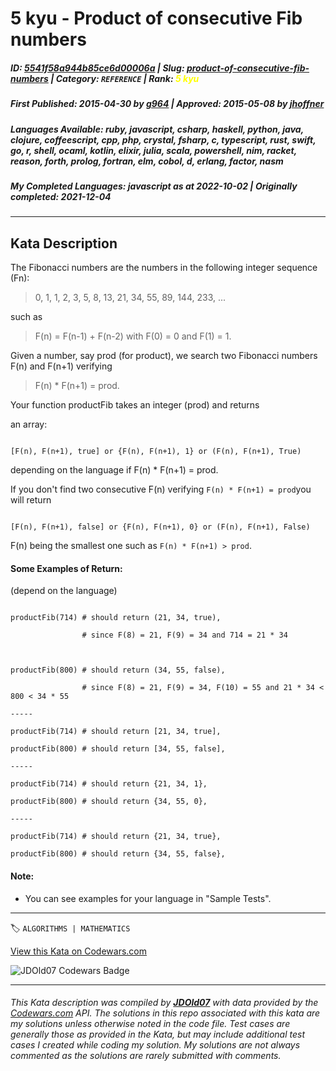# 5 kyu - Product of consecutive Fib numbers

##### **ID**: [5541f58a944b85ce6d00006a](https://www.codewars.com/kata/5541f58a944b85ce6d00006a) | **Slug**: [product-of-consecutive-fib-numbers](https://www.codewars.com/kata/5541f58a944b85ce6d00006a) | **Category**: `REFERENCE` | **Rank**: <span style="color:yellow">5 kyu</span>

##### **First Published**: 2015-04-30 ***by*** [g964](https://www.codewars.com/users/g964) | **Approved**: 2015-05-08 ***by*** [jhoffner](https://www.codewars.com/users/jhoffner)

##### **Languages Available**: ruby, javascript, csharp, haskell, python, java, clojure, coffeescript, cpp, php, crystal, fsharp, c, typescript, rust, swift, go, r, shell, ocaml, kotlin, elixir, julia, scala, powershell, nim, racket, reason, forth, prolog, fortran, elm, cobol, d, erlang, factor, nasm

##### **My Completed Languages**: javascript ***as at*** 2022-10-02 | **Originally completed**: 2021-12-04

---

## Kata Description


The Fibonacci numbers are the numbers in the following integer sequence (Fn):

>0, 1, 1, 2, 3, 5, 8, 13, 21, 34, 55, 89, 144, 233, ...



such as 

>F(n) = F(n-1) + F(n-2) with F(0) = 0 and F(1) = 1.



Given a number, say prod (for product), we search two Fibonacci numbers F(n) and F(n+1) verifying 

>F(n) * F(n+1) = prod.



Your function productFib takes an integer (prod) and returns

an array: 

```

[F(n), F(n+1), true] or {F(n), F(n+1), 1} or (F(n), F(n+1), True)

```

depending on the language if F(n) * F(n+1) = prod.



If you don't find two consecutive F(n) verifying `F(n) * F(n+1) = prod`you will return

```

[F(n), F(n+1), false] or {F(n), F(n+1), 0} or (F(n), F(n+1), False)

```

F(n) being the smallest one such as `F(n) * F(n+1) > prod`.





#### Some Examples of Return:

(depend on the language)



```

productFib(714) # should return (21, 34, true), 

                # since F(8) = 21, F(9) = 34 and 714 = 21 * 34



productFib(800) # should return (34, 55, false), 

                # since F(8) = 21, F(9) = 34, F(10) = 55 and 21 * 34 < 800 < 34 * 55

-----

productFib(714) # should return [21, 34, true], 

productFib(800) # should return [34, 55, false], 

-----

productFib(714) # should return {21, 34, 1}, 

productFib(800) # should return {34, 55, 0},        

-----

productFib(714) # should return {21, 34, true}, 

productFib(800) # should return {34, 55, false}, 

```



#### Note:



- You can see examples for your language in "Sample Tests".





---


🏷 `ALGORITHMS | MATHEMATICS`


[View this Kata on Codewars.com](https://www.codewars.com/kata/5541f58a944b85ce6d00006a)

![](https://www.codewars.com/users/jdold07/badges/large "JDOld07 Codewars Badge")

---

###### *This Kata description was compiled by [**JDOld07**](https://tpstech.dev) with data provided by the [Codewars.com](https://www.codewars.com) API.  The solutions in this repo associated with this kata are my solutions unless otherwise noted in the code file.  Test cases are generally those as provided in the Kata, but may include additional test cases I created while coding my solution.  My solutions are not always commented as the solutions are rarely submitted with comments.*

